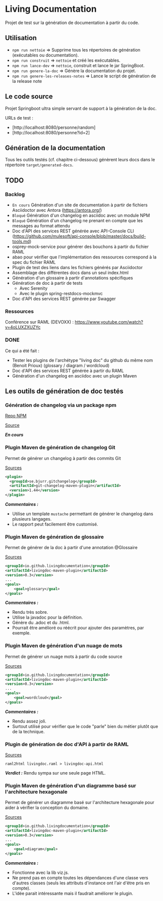# Living Documentation

Projet de test sur la génération de documentation à partir du code.


## Utilisation

- `npm run nettoie` => Supprime tous les répertoires de génération (exécutables ou documentation).
- `npm run construit` => `nettoie` et créé les exécutables.
- `npm run lance-dev` => `nettoie`, construit et lance le jar SpringBoot.
- `npm run genere-la-doc` => Génère la documentation du projet.
- `npm run genere-les-releases-notes` => Lance le script de génération de la release note 

## Le code source

Projet Springboot ultra simple servant de support à la génération de la doc.

URLs de test : 
- [http://localhost:8080/personne/random]
- [http://localhost:8080/personne?id=2]


## Génération de la documentation

Tous les outils testés (cf. chapitre ci-dessous) génèrent leurs docs dans le répertoire `target/generated-docs`.


## TODO

### Backlog

- `En cours` Génération d'un site de documentation à partir de fichiers Asciidoctor avec Antora (https://antora.org/)
- `Bloqué` Génération d'un changelog en asciidoc avec un module NPM
- `Bloqué` Génération d'un changelog ne prenant en compte que les messages au format attendu
- Doc d'API des services REST générée avec API-Console CLI (https://github.com/mulesoft/api-console/blob/master/docs/build-tools.md)
- osprey-mock-service pour générer des bouchons à partir du fichier RAML
- abao pour vérifier que l'implémentation des ressources correspond à la spec du fichier RAML
- Plugin de test des liens dans les fichiers générés par Asciidoctor
- Assemblage des différentes docs dans un seul index.html
- Génération d'un glossaire à partir d'annotations spécifiques
- Génération de doc à partir de tests
  - Avec Serenity
  - Avec le plugin spring-restdocs-mockmvc
- Doc d'API des services REST générée par Swagger

### Ressources

Conférence sur RAML (DEVOXX) : https://www.youtube.com/watch?v=4oLUXZXUZYc

### DONE

Ce qui a été fait :
- Tester les plugins de l'archétype "living doc" du github du même nom (Benoit Prioux) (glossary / diagram / wordcloud)
- Doc d'API des services REST générée à partir du RAML
- Génération d'un changelog en asciidoc avec un plugin Maven


## Les outils de génération de doc testés

### Génération de changelog via un package npm

[Repo NPM](https://www.npmjs.com/package/gitlog)

[Source](https://github.com/domharrington/node-gitlog)

**_En cours_** 


### Plugin Maven de génération de changelog Git

Permet de générer un changelog à partir des commits Git

[Sources](https://github.com/tomasbjerre/git-changelog-maven-plugin)

```xml
<plugin>
  <groupId>se.bjurr.gitchangelog</groupId>
  <artifactId>git-changelog-maven-plugin</artifactId>
  <version>1.44</version>
</plugin>
```
**_Commentaires :_**  
- Utilise un template `mustache` permettant de générer le changelog dans plusieurs langages.  
- Le rapport peut facilement être customisé.  


### Plugin Maven de génération de glossaire

Permet de générer de la doc à partir d'une annotation @Glossaire

[Sources](https://github.com/LivingDocumentation/livingdoc-maven-plugin)

```xml
<groupId>io.github.livingdocumentation</groupId>
<artifactId>livingdoc-maven-plugin</artifactId>
<version>0.3</version>
...
<goals>
    <goal>glossary</goal>
</goals>
```
**_Commentaires :_** 
- Rendu très sobre. 
- Utilise la javadoc pour la définition.  
- Génère du .adoc et du .html.  
- Pourrait être amélioré ou réécrit pour ajouter des paramètres, par exemple.  

### Plugin Maven de génération d'un nuage de mots

Permet de générer un nuage mots à partir du code source

[Sources](https://github.com/LivingDocumentation/livingdoc-maven-plugin)

```xml
<groupId>io.github.livingdocumentation</groupId>
<artifactId>livingdoc-maven-plugin</artifactId>
<version>0.3</version>
...
<goals>
    <goal>wordcloud</goal>
</goals>
```

**_Commentaires :_**  
- Rendu assez joli.  
- Surtout utilisé pour vérifier que le code "parle" bien du métier plutôt que de la technique.  


### Plugin de génération de doc d'API à partir de RAML

[Sources](https://github.com/raml2html/raml2html)

```text
raml2html livingdoc.raml > livingdoc-api.html
```

**_Verdict :_** 
Rendu sympa sur une seule page HTML.


### Plugin Maven de génération d'un diagramme basé sur l'architecture hexagonale

Permet de générer un diagramme basé sur l'architecture hexagonale pour aider à vérifier la conception du domaine. 

[Sources](https://github.com/LivingDocumentation/livingdoc-maven-plugin)

```xml
<groupId>io.github.livingdocumentation</groupId>
<artifactId>livingdoc-maven-plugin</artifactId>
<version>0.3</version>
...
<goals>
    <goal>diagram</goal>
</goals>
```

**_Commentaires :_**  
- Fonctionne avec la lib viz.js. 
- Ne prend pas en compte toutes les dépendances d'une classe vers d'autres classes (seuls les attributs d'instance ont l'air d'être pris en compte).  
- L'idée parait intéressante mais il faudrait améliorer le plugin. 
